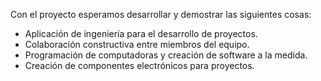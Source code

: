 Con el proyecto esperamos desarrollar y demostrar las siguientes cosas:
- Aplicación de ingeniería para el desarrollo de proyectos.
- Colaboración constructiva entre miembros del equipo.
- Programación de computadoras y creación de software a la medida.
- Creación de componentes electrónicos para proyectos.